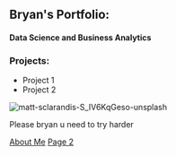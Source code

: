 ## Bryan's Portfolio:
#### Data Science and Business Analytics

### Projects:
- Project 1
- Project 2

![matt-sclarandis-S_IV6KqGeso-unsplash](https://user-images.githubusercontent.com/79688274/110343473-7eaa2a00-8067-11eb-86ee-da381b47f102.jpg)

Please bryan u need to try harder

[About Me](about.md)        [Page 2](page2.md)
